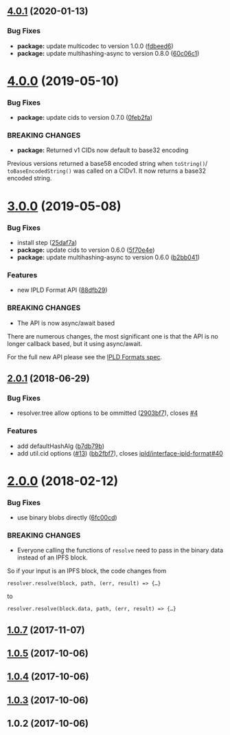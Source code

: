 <a name="4.0.1"></a>
## [4.0.1](https://github.com/ipld/js-ipld-raw/compare/v4.0.0...v4.0.1) (2020-01-13)


### Bug Fixes

* **package:** update multicodec to version 1.0.0 ([fdbeed6](https://github.com/ipld/js-ipld-raw/commit/fdbeed6))
* **package:** update multihashing-async to version 0.8.0 ([60c06c1](https://github.com/ipld/js-ipld-raw/commit/60c06c1))



<a name="4.0.0"></a>
# [4.0.0](https://github.com/ipld/js-ipld-raw/compare/v3.0.0...v4.0.0) (2019-05-10)


### Bug Fixes

* **package:** update cids to version 0.7.0 ([0feb2fa](https://github.com/ipld/js-ipld-raw/commit/0feb2fa))


### BREAKING CHANGES

* **package:** Returned v1 CIDs now default to base32 encoding

Previous versions returned a base58 encoded string when `toString()`/
`toBaseEncodedString()` was called on a CIDv1. It now returns a base32
encoded string.



<a name="3.0.0"></a>
# [3.0.0](https://github.com/ipld/js-ipld-raw/compare/v2.0.1...v3.0.0) (2019-05-08)


### Bug Fixes

* install step ([25daf7a](https://github.com/ipld/js-ipld-raw/commit/25daf7a))
* **package:** update cids to version 0.6.0 ([5f70e4e](https://github.com/ipld/js-ipld-raw/commit/5f70e4e))
* **package:** update multihashing-async to version 0.6.0 ([b2bb041](https://github.com/ipld/js-ipld-raw/commit/b2bb041))


### Features

* new IPLD Format API ([88dfb29](https://github.com/ipld/js-ipld-raw/commit/88dfb29))


### BREAKING CHANGES

* The API is now async/await based

There are numerous changes, the most significant one is that the API
is no longer callback based, but it using async/await.

For the full new API please see the [IPLD Formats spec].

[IPLD Formats spec]: https://github.com/ipld/interface-ipld-format



<a name="2.0.1"></a>
## [2.0.1](https://github.com/ipld/js-ipld-raw/compare/v2.0.0...v2.0.1) (2018-06-29)


### Bug Fixes

* resolver.tree allow options to be ommitted ([2903bf7](https://github.com/ipld/js-ipld-raw/commit/2903bf7)), closes [#4](https://github.com/ipld/js-ipld-raw/issues/4)


### Features

* add defaultHashAlg ([b7db79b](https://github.com/ipld/js-ipld-raw/commit/b7db79b))
* add util.cid options ([#13](https://github.com/ipld/js-ipld-raw/issues/13)) ([bb2fbf7](https://github.com/ipld/js-ipld-raw/commit/bb2fbf7)), closes [ipld/interface-ipld-format#40](https://github.com/ipld/interface-ipld-format/issues/40)



<a name="2.0.0"></a>
# [2.0.0](https://github.com/ipld/js-ipld-raw/compare/v1.0.7...v2.0.0) (2018-02-12)


### Bug Fixes

* use binary blobs directly ([6fc00cd](https://github.com/ipld/js-ipld-raw/commit/6fc00cd))


### BREAKING CHANGES

* Everyone calling the functions of `resolve` need to
pass in the binary data instead of an IPFS block.

So if your input is an IPFS block, the code changes from

    resolver.resolve(block, path, (err, result) => {…}

to

    resolver.resolve(block.data, path, (err, result) => {…}



<a name="1.0.7"></a>
## [1.0.7](https://github.com/ipld/js-ipld-raw/compare/v1.0.5...v1.0.7) (2017-11-07)



<a name="1.0.5"></a>
## [1.0.5](https://github.com/ipld/js-ipld-raw/compare/v1.0.4...v1.0.5) (2017-10-06)



<a name="1.0.4"></a>
## [1.0.4](https://github.com/ipld/js-ipld-raw/compare/v1.0.3...v1.0.4) (2017-10-06)



<a name="1.0.3"></a>
## [1.0.3](https://github.com/ipld/js-ipld-raw/compare/v1.0.2...v1.0.3) (2017-10-06)



<a name="1.0.2"></a>
## 1.0.2 (2017-10-06)



